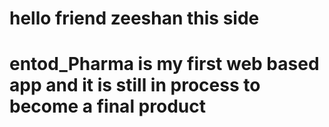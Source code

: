 # hello friend zeeshan this side 
# entod_Pharma is my first web based app and it is still in process to become a final product 